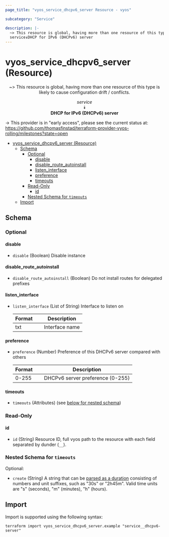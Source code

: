 ```yaml
---
page_title: "vyos_service_dhcpv6_server Resource - vyos"

subcategory: "Service"

description: |-
  ~> This resource is global, having more than one resource of this type is likely to cause configuration drift / conflicts.
  service⯯DHCP for IPv6 (DHCPv6) server
---
```


# vyos_service_dhcpv6_server (Resource)
<center>

~> This resource is global, having more than one resource of this type is likely to cause configuration drift / conflicts.

*service*  
⯯  
**DHCP for IPv6 (DHCPv6) server**


</center>

-> This provider is in "early access", please see the current status at: https://github.com/thomasfinstad/terraform-provider-vyos-rolling/milestones?state=open

<!--TOC-->

- [vyos_service_dhcpv6_server (Resource)](#vyos_service_dhcpv6_server-resource)
  - [Schema](#schema)
    - [Optional](#optional)
      - [disable](#disable)
      - [disable_route_autoinstall](#disable_route_autoinstall)
      - [listen_interface](#listen_interface)
      - [preference](#preference)
      - [timeouts](#timeouts)
    - [Read-Only](#read-only)
      - [id](#id)
    - [Nested Schema for `timeouts`](#nested-schema-for-timeouts)
  - [Import](#import)

<!--TOC-->

<!-- schema generated by tfplugindocs -->
## Schema

### Optional

#### disable
- `disable` (Boolean) Disable instance
#### disable_route_autoinstall
- `disable_route_autoinstall` (Boolean) Do not install routes for delegated prefixes
#### listen_interface
- `listen_interface` (List of String) Interface to listen on

    |  Format  &emsp;|  Description     |
    |----------|------------------|
    |  txt     &emsp;|  Interface name  |
#### preference
- `preference` (Number) Preference of this DHCPv6 server compared with others

    |  Format  &emsp;|  Description                       |
    |----------|------------------------------------|
    |  0-255   &emsp;|  DHCPv6 server preference (0-255)  |
#### timeouts
- `timeouts` (Attributes) (see [below for nested schema](#nestedatt--timeouts))

### Read-Only

#### id
- `id` (String) Resource ID, full vyos path to the resource with each field separated by dunder (`__`).

<a id="nestedatt--timeouts"></a>
### Nested Schema for `timeouts`

Optional:

- `create` (String) A string that can be [parsed as a duration](https://pkg.go.dev/time#ParseDuration) consisting of numbers and unit suffixes, such as &#34;30s&#34; or &#34;2h45m&#34;. Valid time units are &#34;s&#34; (seconds), &#34;m&#34; (minutes), &#34;h&#34; (hours).

## Import

Import is supported using the following syntax:

```shell
terraform import vyos_service_dhcpv6_server.example "service__dhcpv6-server"
```
